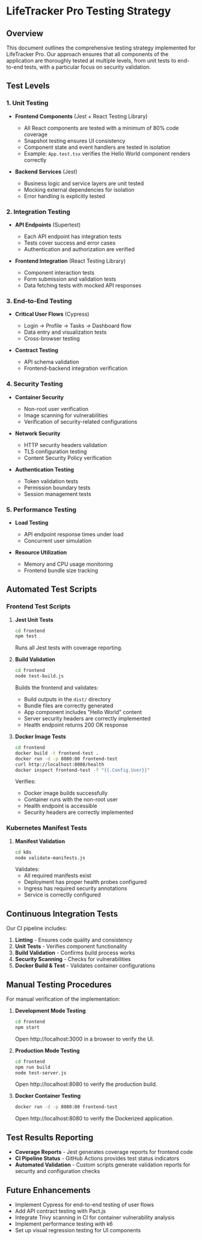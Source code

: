 # LifeTracker Pro Testing Strategy

## Overview

This document outlines the comprehensive testing strategy implemented for LifeTracker Pro. Our approach ensures that all components of the application are thoroughly tested at multiple levels, from unit tests to end-to-end tests, with a particular focus on security validation.

## Test Levels

### 1. Unit Testing

- **Frontend Components** (Jest + React Testing Library)
  - All React components are tested with a minimum of 80% code coverage
  - Snapshot testing ensures UI consistency
  - Component state and event handlers are tested in isolation
  - Example: `App.test.tsx` verifies the Hello World component renders correctly

- **Backend Services** (Jest)
  - Business logic and service layers are unit tested
  - Mocking external dependencies for isolation
  - Error handling is explicitly tested
  
### 2. Integration Testing

- **API Endpoints** (Supertest)
  - Each API endpoint has integration tests
  - Tests cover success and error cases
  - Authentication and authorization are verified

- **Frontend Integration** (React Testing Library)
  - Component interaction tests
  - Form submission and validation tests
  - Data fetching tests with mocked API responses
  
### 3. End-to-End Testing

- **Critical User Flows** (Cypress)
  - Login → Profile → Tasks → Dashboard flow
  - Data entry and visualization tests
  - Cross-browser testing

- **Contract Testing**
  - API schema validation
  - Frontend-backend integration verification
  
### 4. Security Testing

- **Container Security**
  - Non-root user verification
  - Image scanning for vulnerabilities
  - Verification of security-related configurations

- **Network Security**
  - HTTP security headers validation
  - TLS configuration testing
  - Content Security Policy verification

- **Authentication Testing**
  - Token validation tests
  - Permission boundary tests
  - Session management tests
  
### 5. Performance Testing

- **Load Testing**
  - API endpoint response times under load
  - Concurrent user simulation
  
- **Resource Utilization**
  - Memory and CPU usage monitoring
  - Frontend bundle size tracking

## Automated Test Scripts

### Frontend Test Scripts

1. **Jest Unit Tests**
   ```bash
   cd frontend
   npm test
   ```
   Runs all Jest tests with coverage reporting.

2. **Build Validation**
   ```bash
   cd frontend
   node test-build.js
   ```
   Builds the frontend and validates:
   - Build outputs in the `dist/` directory
   - Bundle files are correctly generated
   - App component includes "Hello World" content
   - Server security headers are correctly implemented
   - Health endpoint returns 200 OK response

3. **Docker Image Tests**
   ```bash
   cd frontend
   docker build -t frontend-test .
   docker run -d -p 8080:80 frontend-test
   curl http://localhost:8080/health
   docker inspect frontend-test -f "{{.Config.User}}"
   ```
   Verifies:
   - Docker image builds successfully
   - Container runs with the non-root user
   - Health endpoint is accessible
   - Security headers are correctly implemented

### Kubernetes Manifest Tests

1. **Manifest Validation**
   ```bash
   cd k8s
   node validate-manifests.js
   ```
   Validates:
   - All required manifests exist
   - Deployment has proper health probes configured
   - Ingress has required security annotations
   - Service is correctly configured

## Continuous Integration Tests

Our CI pipeline includes:

1. **Linting** - Ensures code quality and consistency
2. **Unit Tests** - Verifies component functionality
3. **Build Validation** - Confirms build process works
4. **Security Scanning** - Checks for vulnerabilities
5. **Docker Build & Test** - Validates container configurations

## Manual Testing Procedures

For manual verification of the implementation:

1. **Development Mode Testing**
   ```bash
   cd frontend
   npm start
   ```
   Open http://localhost:3000 in a browser to verify the UI.

2. **Production Mode Testing**
   ```bash
   cd frontend
   npm run build
   node test-server.js
   ```
   Open http://localhost:8080 to verify the production build.

3. **Docker Container Testing**
   ```bash
   docker run -d -p 8080:80 frontend-test
   ```
   Open http://localhost:8080 to verify the Dockerized application.

## Test Results Reporting

- **Coverage Reports** - Jest generates coverage reports for frontend code
- **CI Pipeline Status** - GitHub Actions provides test status indicators
- **Automated Validation** - Custom scripts generate validation reports for security and configuration checks

## Future Enhancements

- Implement Cypress for end-to-end testing of user flows
- Add API contract testing with Pact.js
- Integrate Trivy scanning in CI for container vulnerability analysis
- Implement performance testing with k6
- Set up visual regression testing for UI components 